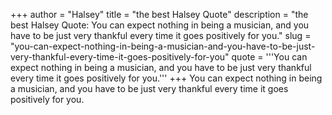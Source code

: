 +++
author = "Halsey"
title = "the best Halsey Quote"
description = "the best Halsey Quote: You can expect nothing in being a musician, and you have to be just very thankful every time it goes positively for you."
slug = "you-can-expect-nothing-in-being-a-musician-and-you-have-to-be-just-very-thankful-every-time-it-goes-positively-for-you"
quote = '''You can expect nothing in being a musician, and you have to be just very thankful every time it goes positively for you.'''
+++
You can expect nothing in being a musician, and you have to be just very thankful every time it goes positively for you.
